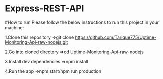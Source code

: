# Express-REST-API
#How to run Please follow the below instructions to run this project in your machine:

1.Clone this repository =>git clone https://github.com/Tarique775/Uptime-Monitoring-Api-raw-nodejs.git

2.Go into cloned directory =>cd Uptime-Monitoring-Api-raw-nodejs

3.Install dev dependencies =>npm install

4.Run the app =>npm start/npm run production
